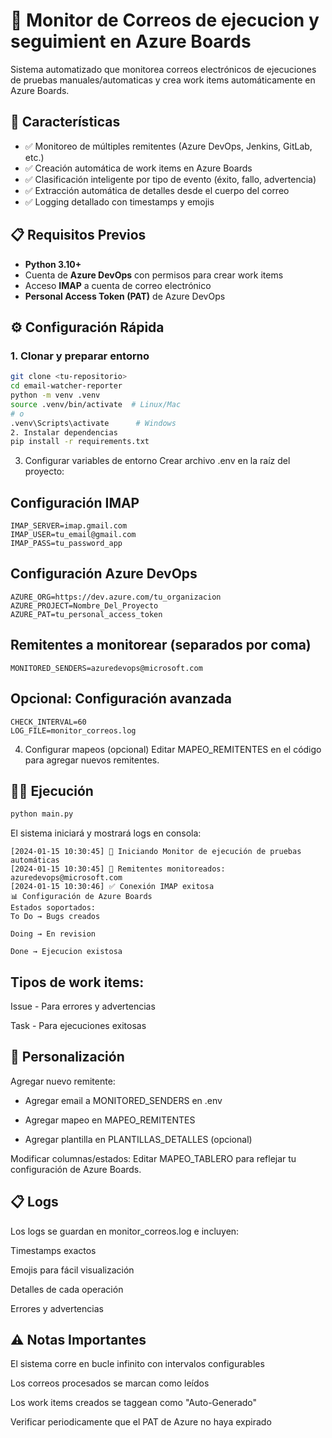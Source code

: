 # 📧 Monitor de Correos de ejecucion y seguimient en Azure Boards

Sistema automatizado que monitorea correos electrónicos de ejecuciones de pruebas manuales/automaticas y crea work items automáticamente en Azure Boards.

## 🚀 Características

- ✅ Monitoreo de múltiples remitentes (Azure DevOps, Jenkins, GitLab, etc.)
- ✅ Creación automática de work items en Azure Boards
- ✅ Clasificación inteligente por tipo de evento (éxito, fallo, advertencia)
- ✅ Extracción automática de detalles desde el cuerpo del correo
- ✅ Logging detallado con timestamps y emojis

## 📋 Requisitos Previos

- **Python 3.10+**
- Cuenta de **Azure DevOps** con permisos para crear work items
- Acceso **IMAP** a cuenta de correo electrónico
- **Personal Access Token (PAT)** de Azure DevOps

## ⚙️ Configuración Rápida

### 1. Clonar y preparar entorno
```bash
git clone <tu-repositorio>
cd email-watcher-reporter
python -m venv .venv
source .venv/bin/activate  # Linux/Mac
# o
.venv\Scripts\activate      # Windows
2. Instalar dependencias
pip install -r requirements.txt
```
3. Configurar variables de entorno
Crear archivo .env en la raíz del proyecto:

## Configuración IMAP
```
IMAP_SERVER=imap.gmail.com
IMAP_USER=tu_email@gmail.com
IMAP_PASS=tu_password_app
```

## Configuración Azure DevOps
```
AZURE_ORG=https://dev.azure.com/tu_organizacion
AZURE_PROJECT=Nombre_Del_Proyecto
AZURE_PAT=tu_personal_access_token
```

## Remitentes a monitorear (separados por coma)
```
MONITORED_SENDERS=azuredevops@microsoft.com
```
## Opcional: Configuración avanzada
```
CHECK_INTERVAL=60
LOG_FILE=monitor_correos.log
```
4. Configurar mapeos (opcional)
Editar MAPEO_REMITENTES en el código para agregar nuevos remitentes.

## 🏃‍♂️ Ejecución
```bash
python main.py
```
El sistema iniciará y mostrará logs en consola:

```
[2024-01-15 10:30:45] 🚀 Iniciando Monitor de ejecución de pruebas automáticas
[2024-01-15 10:30:45] 👀 Remitentes monitoreados: azuredevops@microsoft.com
[2024-01-15 10:30:46] ✅ Conexión IMAP exitosa
📊 Configuración de Azure Boards
Estados soportados:
To Do → Bugs creados

Doing → En revision

Done → Ejecucion existosa
```
## Tipos de work items:
Issue - Para errores y advertencias

Task - Para ejecuciones exitosas


## 🎨 Personalización
Agregar nuevo remitente:
* Agregar email a  MONITORED_SENDERS en .env

* Agregar mapeo en MAPEO_REMITENTES

* Agregar plantilla en PLANTILLAS_DETALLES (opcional)

Modificar columnas/estados:
Editar MAPEO_TABLERO para reflejar tu configuración de Azure Boards.

## 📋 Logs
Los logs se guardan en monitor_correos.log e incluyen:

Timestamps exactos

Emojis para fácil visualización

Detalles de cada operación

Errores y advertencias

## ⚠️ Notas Importantes
El sistema corre en bucle infinito con intervalos configurables

Los correos procesados se marcan como leídos

Los work items creados se taggean como "Auto-Generado"

Verificar periodicamente que el PAT de Azure no haya expirado
